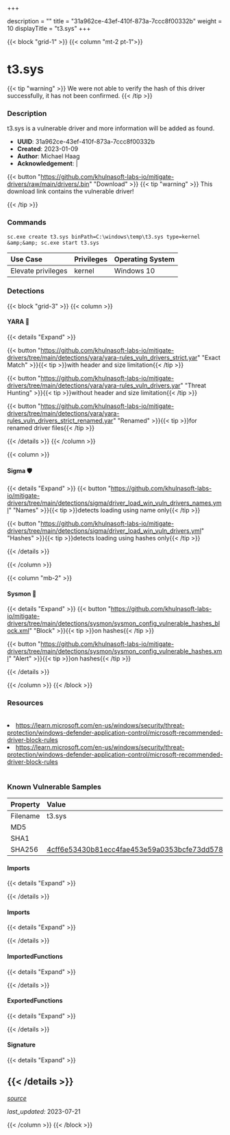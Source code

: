 +++

description = ""
title = "31a962ce-43ef-410f-873a-7ccc8f00332b"
weight = 10
displayTitle = "t3.sys"
+++


{{< block "grid-1" >}}
{{< column "mt-2 pt-1">}}


# t3.sys


{{< tip "warning" >}}
We were not able to verify the hash of this driver successfully, it has not been confirmed.
{{< /tip >}}


### Description

t3.sys is a vulnerable driver and more information will be added as found.
- **UUID**: 31a962ce-43ef-410f-873a-7ccc8f00332b
- **Created**: 2023-01-09
- **Author**: Michael Haag
- **Acknowledgement**:  | [](https://twitter.com/)

{{< button "https://github.com/khulnasoft-labs-io/mitigate-drivers/raw/main/drivers/.bin" "Download" >}}
{{< tip "warning" >}}
This download link contains the vulnerable driver!

{{< /tip >}}

### Commands

```
sc.exe create t3.sys binPath=C:\windows\temp\t3.sys type=kernel &amp;&amp; sc.exe start t3.sys
```


| Use Case | Privileges | Operating System | 
|:---- | ---- | ---- |
| Elevate privileges | kernel | Windows 10 |



### Detections


{{< block "grid-3" >}}
{{< column >}}
#### YARA 🏹
{{< details "Expand" >}}

{{< button "https://github.com/khulnasoft-labs-io/mitigate-drivers/tree/main/detections/yara/yara-rules_vuln_drivers_strict.yar" "Exact Match" >}}{{< tip >}}with header and size limitation{{< /tip >}} 

{{< button "https://github.com/khulnasoft-labs-io/mitigate-drivers/tree/main/detections/yara/yara-rules_vuln_drivers.yar" "Threat Hunting" >}}{{< tip >}}without header and size limitation{{< /tip >}} 

{{< button "https://github.com/khulnasoft-labs-io/mitigate-drivers/tree/main/detections/yara/yara-rules_vuln_drivers_strict_renamed.yar" "Renamed" >}}{{< tip >}}for renamed driver files{{< /tip >}} 


{{< /details >}}
{{< /column >}}



{{< column >}}

#### Sigma 🛡️
{{< details "Expand" >}}
{{< button "https://github.com/khulnasoft-labs-io/mitigate-drivers/tree/main/detections/sigma/driver_load_win_vuln_drivers_names.yml" "Names" >}}{{< tip >}}detects loading using name only{{< /tip >}} 


{{< button "https://github.com/khulnasoft-labs-io/mitigate-drivers/tree/main/detections/sigma/driver_load_win_vuln_drivers.yml" "Hashes" >}}{{< tip >}}detects loading using hashes only{{< /tip >}} 

{{< /details >}}

{{< /column >}}


{{< column "mb-2" >}}

#### Sysmon 🔎
{{< details "Expand" >}}
{{< button "https://github.com/khulnasoft-labs-io/mitigate-drivers/tree/main/detections/sysmon/sysmon_config_vulnerable_hashes_block.xml" "Block" >}}{{< tip >}}on hashes{{< /tip >}} 

{{< button "https://github.com/khulnasoft-labs-io/mitigate-drivers/tree/main/detections/sysmon/sysmon_config_vulnerable_hashes.xml" "Alert" >}}{{< tip >}}on hashes{{< /tip >}} 

{{< /details >}}

{{< /column >}}
{{< /block >}}


### Resources
<br>
<li><a href=" https://learn.microsoft.com/en-us/windows/security/threat-protection/windows-defender-application-control/microsoft-recommended-driver-block-rules"> https://learn.microsoft.com/en-us/windows/security/threat-protection/windows-defender-application-control/microsoft-recommended-driver-block-rules</a></li>
<li><a href="https://learn.microsoft.com/en-us/windows/security/threat-protection/windows-defender-application-control/microsoft-recommended-driver-block-rules">https://learn.microsoft.com/en-us/windows/security/threat-protection/windows-defender-application-control/microsoft-recommended-driver-block-rules</a></li>
<br>


### Known Vulnerable Samples

| Property           | Value |
|:-------------------|:------|
| Filename           | t3.sys |
| MD5                | [](https://www.virustotal.com/gui/file/) |
| SHA1               | [](https://www.virustotal.com/gui/file/) |
| SHA256             | [4cff6e53430b81ecc4fae453e59a0353bcfe73dd5780abfc35f299c16a97998e](https://www.virustotal.com/gui/file/4cff6e53430b81ecc4fae453e59a0353bcfe73dd5780abfc35f299c16a97998e) |


#### Imports
{{< details "Expand" >}}

{{< /details >}}
#### Imports
{{< details "Expand" >}}

{{< /details >}}
#### ImportedFunctions
{{< details "Expand" >}}

{{< /details >}}
#### ExportedFunctions
{{< details "Expand" >}}

{{< /details >}}

#### Signature
{{< details "Expand" >}}

{{< /details >}}
-----



[*source*](https://github.com/khulnasoft-labs-io/mitigate-drivers/tree/main/yaml/31a962ce-43ef-410f-873a-7ccc8f00332b.yaml)

*last_updated:* 2023-07-21








{{< /column >}}
{{< /block >}}

